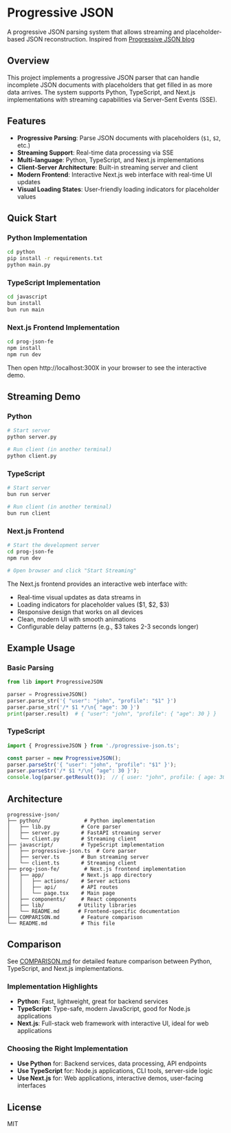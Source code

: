 # Progressive JSON

A progressive JSON parsing system that allows streaming and placeholder-based JSON reconstruction.
Inspired from [Progressive JSON blog](https://overreacted.io/progressive-json/)

## Overview

This project implements a progressive JSON parser that can handle incomplete JSON documents with placeholders that get filled in as more data arrives. The system supports Python, TypeScript, and Next.js implementations with streaming capabilities via Server-Sent Events (SSE).

## Features

- **Progressive Parsing**: Parse JSON documents with placeholders (`$1`, `$2`, etc.)
- **Streaming Support**: Real-time data processing via SSE
- **Multi-language**: Python, TypeScript, and Next.js implementations
- **Client-Server Architecture**: Built-in streaming server and client
- **Modern Frontend**: Interactive Next.js web interface with real-time UI updates
- **Visual Loading States**: User-friendly loading indicators for placeholder values

## Quick Start

### Python Implementation

```bash
cd python
pip install -r requirements.txt
python main.py
```

### TypeScript Implementation

```bash
cd javascript
bun install
bun run main
```

### Next.js Frontend Implementation

```bash
cd prog-json-fe
npm install
npm run dev
```

Then open http://localhost:300X in your browser to see the interactive demo.

## Streaming Demo

### Python
```bash
# Start server
python server.py

# Run client (in another terminal)
python client.py
```

### TypeScript
```bash
# Start server
bun run server

# Run client (in another terminal)
bun run client
```

### Next.js Frontend
```bash
# Start the development server
cd prog-json-fe
npm run dev

# Open browser and click "Start Streaming"
```

The Next.js frontend provides an interactive web interface with:
- Real-time visual updates as data streams in
- Loading indicators for placeholder values ($1, $2, $3)
- Responsive design that works on all devices
- Clean, modern UI with smooth animations
- Configurable delay patterns (e.g., $3 takes 2-3 seconds longer)

## Example Usage

### Basic Parsing
```python
from lib import ProgressiveJSON

parser = ProgressiveJSON()
parser.parse_str('{ "user": "john", "profile": "$1" }')
parser.parse_str('/* $1 */\n{ "age": 30 }')
print(parser.result)  # { "user": "john", "profile": { "age": 30 } }
```

### TypeScript
```typescript
import { ProgressiveJSON } from './progressive-json.ts';

const parser = new ProgressiveJSON();
parser.parseStr('{ "user": "john", "profile": "$1" }');
parser.parseStr('/* $1 */\n{ "age": 30 }');
console.log(parser.getResult());  // { user: "john", profile: { age: 30 } }
```

## Architecture

```
progressive-json/
├── python/              # Python implementation
│   ├── lib.py          # Core parser
│   ├── server.py       # FastAPI streaming server
│   └── client.py       # Streaming client
├── javascript/         # TypeScript implementation
│   ├── progressive-json.ts  # Core parser
│   ├── server.ts       # Bun streaming server
│   └── client.ts       # Streaming client
├── prog-json-fe/        # Next.js frontend implementation
│   ├── app/            # Next.js app directory
│   │   ├── actions/    # Server actions
│   │   ├── api/        # API routes
│   │   └── page.tsx    # Main page
│   ├── components/     # React components
│   ├── lib/           # Utility libraries
│   └── README.md      # Frontend-specific documentation
├── COMPARISON.md       # Feature comparison
└── README.md           # This file
```

## Comparison

See [COMPARISON.md](COMPARISON.md) for detailed feature comparison between Python, TypeScript, and Next.js implementations.

### Implementation Highlights

- **Python**: Fast, lightweight, great for backend services
- **TypeScript**: Type-safe, modern JavaScript, good for Node.js applications
- **Next.js**: Full-stack web framework with interactive UI, ideal for web applications

### Choosing the Right Implementation

- **Use Python** for: Backend services, data processing, API endpoints
- **Use TypeScript** for: Node.js applications, CLI tools, server-side logic
- **Use Next.js** for: Web applications, interactive demos, user-facing interfaces

## License

MIT
